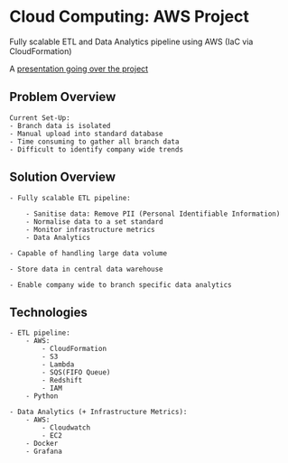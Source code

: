 # Cloud Computing: AWS Project
Fully scalable ETL and Data Analytics  pipeline using AWS (IaC via CloudFormation)

A [presentation going over the project](https://docs.google.com/presentation/d/1Hf6a85HR2oBDDlbwiP2fimTFD9-cgouaZJqoo6eqgro/edit?usp=sharing)
## Problem Overview
```
Current Set-Up:
- Branch data is isolated
- Manual upload into standard database
- Time consuming to gather all branch data
- Difficult to identify company wide trends

```
## Solution Overview
```
- Fully scalable ETL pipeline:

    - Sanitise data: Remove PII (Personal Identifiable Information)
    - Normalise data to a set standard
    - Monitor infrastructure metrics
    - Data Analytics

- Capable of handling large data volume

- Store data in central data warehouse

- Enable company wide to branch specific data analytics

```
## Technologies
```
- ETL pipeline:
    - AWS:
        - CloudFormation
        - S3
        - Lambda
        - SQS(FIFO Queue)
        - Redshift
        - IAM
    - Python

- Data Analytics (+ Infrastructure Metrics):
    - AWS:
        - Cloudwatch
        - EC2
    - Docker
    - Grafana

```

